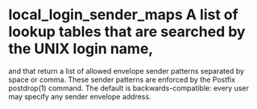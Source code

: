 # local_login_sender_maps  A list of lookup tables that are searched by the UNIX login name,
and that return a list of allowed envelope sender patterns separated
by space or comma. These sender patterns are enforced by the Postfix
postdrop(1) command. The default is backwards-compatible:
every user may specify any sender envelope address. 